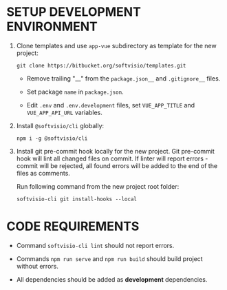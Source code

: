 # SETUP DEVELOPMENT ENVIRONMENT

1. Clone templates and use `app-vue` subdirectory as template for the new project:

    ```
    git clone https://bitbucket.org/softvisio/templates.git
    ```

    - Remove trailing "\_\_" from the `package.json__` and `.gitignore__` files.

    - Set package `name` in `package.json`.

    - Edit `.env` and `.env.development` files, set `VUE_APP_TITLE` and `VUE_APP_API_URL` variables.

2. Install `@softvisio/cli` globally:

    ```
    npm i -g @softvisio/cli
    ```

3. Install git pre-commit hook locally for the new project. Git pre-commit hook will lint all changed files on commit. If linter will report errors - commit will be rejected, all found errors will be added to the end of the files as comments.

    Run following command from the new project root folder:

    ```
    softvisio-cli git install-hooks --local
    ```

# CODE REQUIREMENTS

-   Command `softvisio-cli lint` should not report errors.

-   Commands `npm run serve` and `npm run build` should build project without errors.

-   All dependencies should be added as **development** dependencies.
